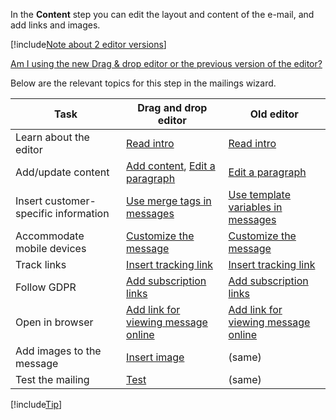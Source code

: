 <!-- markdownlint-disable-file MD041 -->
In the **Content** step you can edit the layout and content of the e-mail, and add links and images.

[!include[Note about 2 editor versions](../../../../learn/includes/note-old-or-new-editor.md)]

[Am I using the new Drag & drop editor or the previous version of the editor?][1]

Below are the relevant topics for this step in the mailings wizard.

| Task | Drag and drop editor | Old editor |
|---|---|---|
| Learn about the editor | [Read intro][2] | [Read intro][12] |
| Add/update content | [Add content][3], [Edit a paragraph][4] | [Edit a paragraph][14] |
| Insert customer-specific information | [Use merge tags in messages][5]| [Use template variables in messages][15] |
| Accommodate mobile devices | [Customize the message][6] | [Customize the message][16] |
| Track links | [Insert tracking link][11] | [Insert tracking link][11] |
| Follow GDPR | [Add subscription links][8] | [Add subscription links][8] |
| Open in browser | [Add link for viewing message online][9] | [Add link for viewing message online][19] |
| Add images to the message | [Insert image][10] | (same) |
| Test the mailing | [Test][7] | (same) |

[!include[Tip](tip-mailing-save-draft.md)]

<!-- Referenced links -->
[1]: ../../../../learn/editor/index.md
[2]: ../../../../learn/editor/drag-and-drop/index.md
[3]: ../../../../learn/editor/drag-and-drop/add-content.md
[4]: ../../../../learn/editor/drag-and-drop/edit-paragraph.md
[5]: ../../../../learn/editor/drag-and-drop/add-merge-tag.md
[6]: ../../../../learn/editor/drag-and-drop/customize-for-mobile.md
[9]: ../../../../learn/editor/drag-and-drop/add-link-to-display-message-in-browser.md
[10]: ../../../../learn/editor/drag-and-drop/insert-images-in-message.md
[12]: ../../../../learn/editor/old/index.md
[14]: ../../../../learn/editor/old/edit-paragraph.md
[15]: ../../../../learn/editor/old/add-template-variable.md
[16]: ../../../../learn/editor/old/customize-for-mobile.md
[19]: ../../../../learn/editor/old/add-link-to-display-message-in-browser.md
[11]: ../../../../tracked-links/learn/add-tracked-link-to-msg.md
[8]: ../add-unsubscribe-link.md
[7]: ../send-test-email.md

<!-- Referenced images -->
